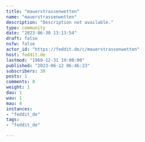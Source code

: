 ```yaml
---
title: "mauerstrassenwetten" 
name: "mauerstrassenwetten"
description: "Description not available."
type: community
date: "2023-06-30 13:13:54"
draft: false
nsfw: false
actor_id: "https://feddit.de/c/mauerstrassenwetten"
host: feddit.de
lastmod: "1969-12-31 19:00:00"
published: "2023-06-12 06:46:23"
subscribers: 38
posts: 1
comments: 8
weight: 1
dau: 1
wau: 1
mau: 4
instances:
- "feddit_de"
tags: 
- "feddit_de"

---
```

